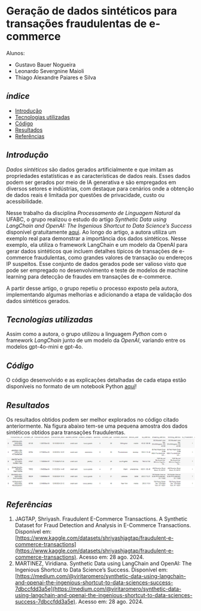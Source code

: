 # Geração de dados sintéticos para transações fraudulentas de e-commerce

Alunos:
*   Gustavo Bauer Nogueira
*   Leonardo Severgnine Maioli
*   Thiago Alexandre Paiares e Silva

## _índice_

- <a href="#intro">Introdução</a>
- <a href="#tecnologias-utilizadas">Tecnologias utilizadas</a>
- <a href="#codigo">Código</a>
- <a href="#resultados">Resultados</a>
- <a href="#referencias">Referências</a>

## _Introdução_

_*Dados sintéticos*_ são dados gerados artificialmente e que imitam as propriedades estatísticas e as características de dados reais. Esses dados podem ser gerados por meio de IA generativa e são empregados em diversos setores e indústrias, com destaque para cenários onde a obtenção de dados reais é limitada por questões de privacidade, custo ou acessibilidade.

Nesse trabalho da disciplina _*Processamento de Linguagem Natural*_ da UFABC, o grupo realizou o estudo do artigo _*Synthetic Data using LangChain and OpenAI: The Ingenious Shortcut to Data Science’s Success*_ disponível gratuitamente [aqui](https://medium.com/@viritaromero/synthetic-data-using-langchain-and-openai-the-ingenious-shortcut-to-data-sciences-success-7dbccfdd3a5e). Ao longo do artigo, a autora utiliza um exemplo real para demonstrar a importância dos dados sintéticos. Nesse exemplo, ela utiliza o framework LangChain e um modelo da OpenAI para gerar dados sintéticos que incluem detalhes típicos de transações de e-commerce fraudulentas, como grandes valores de transação ou endereços IP suspeitos. Esse conjunto de dados gerados pode ser valioso visto que pode ser empregado no desenvolvimento e teste de modelos de machine learning para detecção de fraudes em transações de e-commerce.

A partir desse artigo, o grupo repetiu o processo exposto pela autora, implementando algumas melhorias e adicionando a etapa de validação dos dados sintéticos gerados.

## _Tecnologias utilizadas_

Assim como a autora, o grupo utilizou a linguagem _*Python*_ com o framework _*LangChain*_ junto de um modelo da _*OpenAI*_, variando entre os modelos gpt-4o-mini e gpt-4o.

## _Código_

O código desenvolvido e as explicações detalhadas de cada etapa estão disponíveis no formato de um notebook Python [aqui](https://github.com/LeonardoMaioli/synthetic_data_fraudulent_transactions/blob/main/synthetic_data_generation/PLN_synthetic_data.ipynb)!

## _Resultados_

Os resultados obtidos podem ser melhor explorados no código citado anteriormente. Na figura abaixo tem-se uma pequena amostra dos dados sintéticos obtidos para transações fraudulentas.
![Dados Sintéticos para Transações Fraudulentas](images/synthetic_data_example.png)

## _Referências_

1.   JAGTAP, Shriyash. Fraudulent E-Commerce Transactions. A Synthetic Dataset for Fraud Detection and Analysis in E-Commerce Transactions. Disponível em: [https://www.kaggle.com/datasets/shriyashjagtap/fraudulent-e-commerce-transactions](https://www.kaggle.com/datasets/shriyashjagtap/fraudulent-e-commerce-transactions). Acesso em: 28 ago. 2024.
2.   MARTINEZ, Viridiana. Synthetic Data using LangChain and OpenAI: The Ingenious Shortcut to Data Science’s Success. Disponível em: [https://medium.com/@viritaromero/synthetic-data-using-langchain-and-openai-the-ingenious-shortcut-to-data-sciences-success-7dbccfdd3a5e](https://medium.com/@viritaromero/synthetic-data-using-langchain-and-openai-the-ingenious-shortcut-to-data-sciences-success-7dbccfdd3a5e). Acesso em: 28 ago. 2024.


